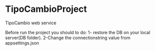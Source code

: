 # TipoCambioProject
TipoCambio web service

Before run the project you should to do:
1- restore the DB on your local server(DB folder).
2-Change the connectionstring value from appsettings.json
